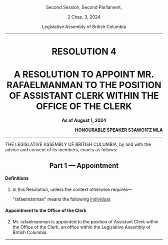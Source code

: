 <div align="center">

Second Session, Second Parliament,

2 Chas. 3, 2024

Legislative Assembly of British Columbia

<hr/>

<h1>RESOLUTION 4</h1>
<h1>A RESOLUTION TO APPOINT MR. RAFAELMANMAN TO THE POSITION OF ASSISTANT CLERK WITHIN THE OFFICE OF THE CLERK</h1>

**As of August 1, 2024**

</div>

<div align="right">

**HONOURABLE SPEAKER S3AWO1FZ MLA**<br/>

</div>

<hr/>

THE LEGISLATIVE ASSEMBLY OF BRITISH COLUMBIA, by and with the advice and consent of its members, enacts as follows:

<div align="center">
<h2>Part 1 — Appointment</h2>
</div>

#### Definitions

1. In this Resolution, unless the context otherwise requires—

    "rafaelmanman" means the following [individual](https://www.roblox.com/users/1094438185/profile?friendshipSourceType=PlayerSearch).

#### Appointment to the Office of the Clerk

2. Mr. rafaelmanman is appointed to the position of Assistant Clerk within the Office of the Clerk, an office within the Legislative Assembly of British Columbia.

<hr/>
<div align="center">
